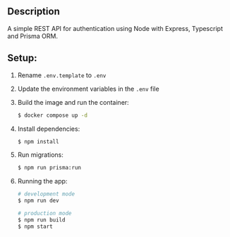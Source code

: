 ## Description

A simple REST API for authentication using Node with Express, Typescript and Prisma ORM.

## Setup:

1. Rename `.env.template` to `.env`
1. Update the environment variables in the `.env` file
1. Build the image and run the container:
   ```bash
   $ docker compose up -d
   ```
1. Install dependencies:
   ```bash
   $ npm install
   ```
1. Run migrations:
   ```bash
   $ npm run prisma:run
   ```
1. Running the app:

   ```bash
   # development mode
   $ npm run dev

   # production mode
   $ npm run build
   $ npm start
   ```
